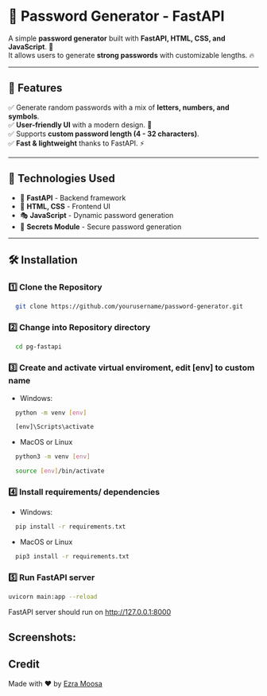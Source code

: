 # 🔐 Password Generator - FastAPI

A simple **password generator** built with **FastAPI, HTML, CSS, and JavaScript**. 🎯  
It allows users to generate **strong passwords** with customizable lengths. 🔥

---

## 🚀 Features
✅ Generate random passwords with a mix of **letters, numbers, and symbols**.  
✅ **User-friendly UI** with a modern design. 🎨  
✅ Supports **custom password length (4 - 32 characters)**.  
✅ **Fast & lightweight** thanks to FastAPI. ⚡  

---

## 📌 Technologies Used
- 🐍 **FastAPI** - Backend framework
- 🎨 **HTML, CSS** - Frontend UI
- 🎭 **JavaScript** - Dynamic password generation
- 🎲 **Secrets Module** - Secure password generation

---

## 🛠 Installation

### 1️⃣ Clone the Repository
  ```bash
    git clone https://github.com/yourusername/password-generator.git
  ```
### 2️⃣ Change into Repository directory
  ```bash
    cd pg-fastapi
  ```
### 3️⃣ Create and activate virtual enviroment, edit [env] to custom name
  - Windows:
  ```bash
    python -m venv [env]
  ```
  ```bash
    [env]\Scripts\activate
  ```
  - MacOS or Linux
  ```bash
    python3 -m venv [env]
  ```
  ```bash
    source [env]/bin/activate
  ```
### 4️⃣ Install requirements/ dependencies
  - Windows:
  ```bash
    pip install -r requirements.txt
  ```
  - MacOS or Linux
  ```bash
    pip3 install -r requirements.txt
  ```
### 5️⃣ Run FastAPI server
  ```bash
  uvicorn main:app --reload
  ```
  FastAPI server should run on http://127.0.0.1:8000

## Screenshots:

## Credit
Made with ❤️ by [Ezra Moosa](https://github.com/EzraMoosa)
    
